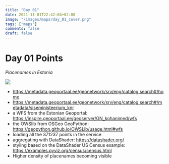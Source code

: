 ```yaml
---
title: "Day 01"
date: 2021-11-01T22:42:04+02:00
image: "/images/maps/day_01_cover.png"
tags: ["maps"]
comments: false
draft: false
---
```


# Day 01 Points

*Placenames in Estonia*

![](/images/maps/day_01.png)

- https://metadata.geoportaal.ee/geonetwork/srv/eng/catalog.search#/home
- https://metadata.geoportaal.ee/geonetwork/srv/eng/catalog.search#/metadata/siseministeerium_knr
- a WFS from the Estonian Geoportal: https://inspire.geoportaal.ee/geoserver/GN_kohanimed/wfs
- the OWSlib from OSGeo GeoPython: https://geopython.github.io/OWSLib/usage.html#wfs
- loading all the 371237 points in the service
- aggregating with DataShader: https://datashader.org/
- styling based on the DataShader US Census example: https://examples.pyviz.org/census/census.html
- Higher density of placenames becoming visible
